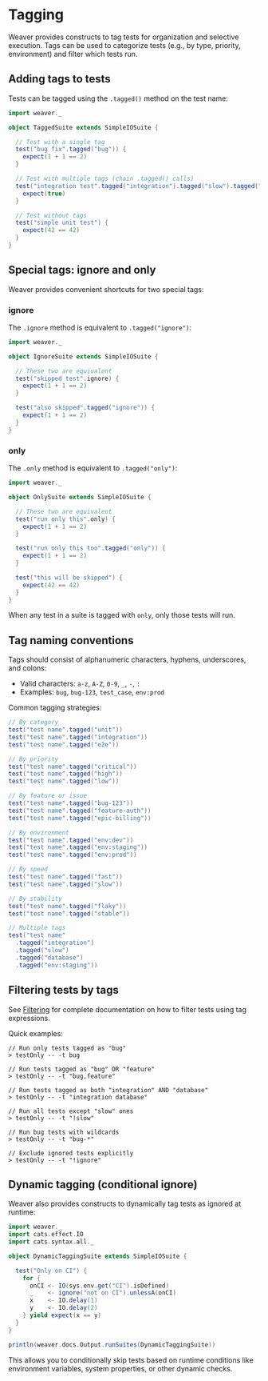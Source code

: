 Tagging
=======

Weaver provides constructs to tag tests for organization and selective execution. Tags can be used to categorize tests (e.g., by type, priority, environment) and filter which tests run.

## Adding tags to tests

Tests can be tagged using the `.tagged()` method on the test name:

```scala mdoc
import weaver._

object TaggedSuite extends SimpleIOSuite {

  // Test with a single tag
  test("bug fix".tagged("bug")) {
    expect(1 + 1 == 2)
  }

  // Test with multiple tags (chain .tagged() calls)
  test("integration test".tagged("integration").tagged("slow").tagged("database")) {
    expect(true)
  }

  // Test without tags
  test("simple unit test") {
    expect(42 == 42)
  }
}
```

## Special tags: ignore and only

Weaver provides convenient shortcuts for two special tags:

### ignore

The `.ignore` method is equivalent to `.tagged("ignore")`:

```scala mdoc:reset
import weaver._

object IgnoreSuite extends SimpleIOSuite {

  // These two are equivalent
  test("skipped test".ignore) {
    expect(1 + 1 == 2)
  }

  test("also skipped".tagged("ignore")) {
    expect(1 + 1 == 2)
  }
}
```

### only

The `.only` method is equivalent to `.tagged("only")`:

```scala mdoc:reset
import weaver._

object OnlySuite extends SimpleIOSuite {

  // These two are equivalent
  test("run only this".only) {
    expect(1 + 1 == 2)
  }

  test("run only this too".tagged("only")) {
    expect(1 + 1 == 2)
  }

  test("this will be skipped") {
    expect(42 == 42)
  }
}
```

When any test in a suite is tagged with `only`, only those tests will run.

## Tag naming conventions

Tags should consist of alphanumeric characters, hyphens, underscores, and colons:

- Valid characters: `a-z`, `A-Z`, `0-9`, `_`, `-`, `:`
- Examples: `bug`, `bug-123`, `test_case`, `env:prod`

Common tagging strategies:

```scala
// By category
test("test name".tagged("unit"))
test("test name".tagged("integration"))
test("test name".tagged("e2e"))

// By priority
test("test name".tagged("critical"))
test("test name".tagged("high"))
test("test name".tagged("low"))

// By feature or issue
test("test name".tagged("bug-123"))
test("test name".tagged("feature-auth"))
test("test name".tagged("epic-billing"))

// By environment
test("test name".tagged("env:dev"))
test("test name".tagged("env:staging"))
test("test name".tagged("env:prod"))

// By speed
test("test name".tagged("fast"))
test("test name".tagged("slow"))

// By stability
test("test name".tagged("flaky"))
test("test name".tagged("stable"))

// Multiple tags
test("test name"
  .tagged("integration")
  .tagged("slow")
  .tagged("database")
  .tagged("env:staging"))
```

## Filtering tests by tags

See [Filtering](filtering.md) for complete documentation on how to filter tests using tag expressions.

Quick examples:

```
// Run only tests tagged as "bug"
> testOnly -- -t bug

// Run tests tagged as "bug" OR "feature"
> testOnly -- -t "bug,feature"

// Run tests tagged as both "integration" AND "database"
> testOnly -- -t "integration database"

// Run all tests except "slow" ones
> testOnly -- -t "!slow"

// Run bug tests with wildcards
> testOnly -- -t "bug-*"

// Exclude ignored tests explicitly
> testOnly -- -t "!ignore"
```

## Dynamic tagging (conditional ignore)

Weaver also provides constructs to dynamically tag tests as ignored at runtime:

```scala mdoc:reset
import weaver._
import cats.effect.IO
import cats.syntax.all._

object DynamicTaggingSuite extends SimpleIOSuite {

  test("Only on CI") {
    for {
      onCI <- IO(sys.env.get("CI").isDefined)
      _    <- ignore("not on CI").unlessA(onCI)
      x    <- IO.delay(1)
      y    <- IO.delay(2)
    } yield expect(x == y)
  }
}
```

```scala mdoc:passthrough
println(weaver.docs.Output.runSuites(DynamicTaggingSuite))
```

This allows you to conditionally skip tests based on runtime conditions like environment variables, system properties, or other dynamic checks.
